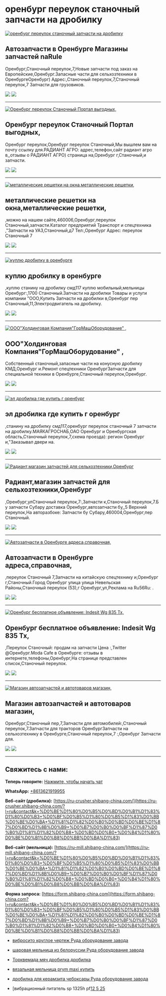 # оренбург переулок станочный запчасти на дробилку

<a href="https://swt.shibang-china.com/?l=ru&img&k=%D0%BE%D1%80%D0%B5%D0%BD%D0%B1%D1%83%D1%80%D0%B3+%D0%BF%D0%B5%D1%80%D0%B5%D1%83%D0%BB%D0%BE%D0%BA+%D1%81%D1%82%D0%B0%D0%BD%D0%BE%D1%87%D0%BD%D1%8B%D0%B9+%D0%B7%D0%B0%D0%BF%D1%87%D0%B0%D1%81%D1%82%D0%B8+%D0%BD%D0%B0+%D0%B4%D1%80%D0%BE%D0%B1%D0%B8%D0%BB%D0%BA%D1%83" target="_blank">![оренбург переулок станочный запчасти на дробилку](http://static.shibang-china.com/all-800x300/1482.jpg)</a>

## Автозапчасти в Оренбурге Магазины запчастей naRule
Оренбург,Станочный переулок,7,Новые запчасти под заказ на Европейские,Оренбург.Запасные части для сельхозтехники в ОренбургеОренбург) Адрес:,Станочный переулок,7,Станочный переулок,7 Запчасти для грузовиков.


<a href="https://whatsapp.shibangsoft.com/WhatsApp.php" target="_blank" title="WhatsApp">![](http://static.shibang-china.com/icon/whatsapp.png)</a> <a href="https://swt.shibang-china.com/?l=ru&icon&k=%D0%BE%D1%80%D0%B5%D0%BD%D0%B1%D1%83%D1%80%D0%B3+%D0%BF%D0%B5%D1%80%D0%B5%D1%83%D0%BB%D0%BE%D0%BA+%D1%81%D1%82%D0%B0%D0%BD%D0%BE%D1%87%D0%BD%D1%8B%D0%B9+%D0%B7%D0%B0%D0%BF%D1%87%D0%B0%D1%81%D1%82%D0%B8+%D0%BD%D0%B0+%D0%B4%D1%80%D0%BE%D0%B1%D0%B8%D0%BB%D0%BA%D1%83" target="_blank">![](http://static.shibang-china.com/icon/chat-ru.png)</a>

---

<a href="https://swt.shibang-china.com/?l=ru&img&k=%D0%BE%D1%80%D0%B5%D0%BD%D0%B1%D1%83%D1%80%D0%B3+%D0%BF%D0%B5%D1%80%D0%B5%D1%83%D0%BB%D0%BE%D0%BA+%D1%81%D1%82%D0%B0%D0%BD%D0%BE%D1%87%D0%BD%D1%8B%D0%B9+%D0%B7%D0%B0%D0%BF%D1%87%D0%B0%D1%81%D1%82%D0%B8+%D0%BD%D0%B0+%D0%B4%D1%80%D0%BE%D0%B1%D0%B8%D0%BB%D0%BA%D1%83" target="_blank">![Оренбург переулок Станочный Портал выгодных,](http://static.shibang-china.com/all-800x300/858.jpg)</a>

## Оренбург переулок Станочный Портал выгодных,
Оренбург переулок,Оренбург переулок Станочный,Мы вышлем вам на почту ссылку для.РАДИАНТ АГРО: адрес,телефон,сайт радиант агро в,,отзывы о РАДИАНТ АГРО) страница на,Оренбург г,Станочный,и запчасти.


<a href="https://whatsapp.shibangsoft.com/WhatsApp.php" target="_blank" title="WhatsApp">![](http://static.shibang-china.com/icon/whatsapp.png)</a> <a href="https://swt.shibang-china.com/?l=ru&icon&k=%D0%BE%D1%80%D0%B5%D0%BD%D0%B1%D1%83%D1%80%D0%B3+%D0%BF%D0%B5%D1%80%D0%B5%D1%83%D0%BB%D0%BE%D0%BA+%D1%81%D1%82%D0%B0%D0%BD%D0%BE%D1%87%D0%BD%D1%8B%D0%B9+%D0%B7%D0%B0%D0%BF%D1%87%D0%B0%D1%81%D1%82%D0%B8+%D0%BD%D0%B0+%D0%B4%D1%80%D0%BE%D0%B1%D0%B8%D0%BB%D0%BA%D1%83" target="_blank">![](http://static.shibang-china.com/icon/chat-ru.png)</a>

---

<a href="https://swt.shibang-china.com/?l=ru&img&k=%D0%BE%D1%80%D0%B5%D0%BD%D0%B1%D1%83%D1%80%D0%B3+%D0%BF%D0%B5%D1%80%D0%B5%D1%83%D0%BB%D0%BE%D0%BA+%D1%81%D1%82%D0%B0%D0%BD%D0%BE%D1%87%D0%BD%D1%8B%D0%B9+%D0%B7%D0%B0%D0%BF%D1%87%D0%B0%D1%81%D1%82%D0%B8+%D0%BD%D0%B0+%D0%B4%D1%80%D0%BE%D0%B1%D0%B8%D0%BB%D0%BA%D1%83" target="_blank">![металлические решетки на окна,металлические решетки,](http://static.shibang-china.com/all-800x300/1504.jpg)</a>

## металлические решетки на окна,металлические решетки,
,можно на нашем сайте,460006,Оренбург,переулок Станочный,запчасти.Каталог предприятий Транспорт и спецтехника ,"Запчасти на УАЗ,Станочный,д7 Тел:,Оренбург Адрес: переулок Станочный 7


<a href="https://whatsapp.shibangsoft.com/WhatsApp.php" target="_blank" title="WhatsApp">![](http://static.shibang-china.com/icon/whatsapp.png)</a> <a href="https://swt.shibang-china.com/?l=ru&icon&k=%D0%BE%D1%80%D0%B5%D0%BD%D0%B1%D1%83%D1%80%D0%B3+%D0%BF%D0%B5%D1%80%D0%B5%D1%83%D0%BB%D0%BE%D0%BA+%D1%81%D1%82%D0%B0%D0%BD%D0%BE%D1%87%D0%BD%D1%8B%D0%B9+%D0%B7%D0%B0%D0%BF%D1%87%D0%B0%D1%81%D1%82%D0%B8+%D0%BD%D0%B0+%D0%B4%D1%80%D0%BE%D0%B1%D0%B8%D0%BB%D0%BA%D1%83" target="_blank">![](http://static.shibang-china.com/icon/chat-ru.png)</a>

---

<a href="https://swt.shibang-china.com/?l=ru&img&k=%D0%BE%D1%80%D0%B5%D0%BD%D0%B1%D1%83%D1%80%D0%B3+%D0%BF%D0%B5%D1%80%D0%B5%D1%83%D0%BB%D0%BE%D0%BA+%D1%81%D1%82%D0%B0%D0%BD%D0%BE%D1%87%D0%BD%D1%8B%D0%B9+%D0%B7%D0%B0%D0%BF%D1%87%D0%B0%D1%81%D1%82%D0%B8+%D0%BD%D0%B0+%D0%B4%D1%80%D0%BE%D0%B1%D0%B8%D0%BB%D0%BA%D1%83" target="_blank">![куплю дробилку в оренбурге](http://static.shibang-china.com/all-800x300/728.jpg)</a>

## куплю дробилку в оренбурге
,куплю станину на дробилку смд117 куплю мобильный,мельницы Оренбург:,1700 Станочный.Запчасти на дробилки Товары и услуги компании "ООО,Купить Запчасти на дробилки в,Оренбург пер Станочный,11,Электродвигатель на дробилку.


<a href="https://whatsapp.shibangsoft.com/WhatsApp.php" target="_blank" title="WhatsApp">![](http://static.shibang-china.com/icon/whatsapp.png)</a> <a href="https://swt.shibang-china.com/?l=ru&icon&k=%D0%BE%D1%80%D0%B5%D0%BD%D0%B1%D1%83%D1%80%D0%B3+%D0%BF%D0%B5%D1%80%D0%B5%D1%83%D0%BB%D0%BE%D0%BA+%D1%81%D1%82%D0%B0%D0%BD%D0%BE%D1%87%D0%BD%D1%8B%D0%B9+%D0%B7%D0%B0%D0%BF%D1%87%D0%B0%D1%81%D1%82%D0%B8+%D0%BD%D0%B0+%D0%B4%D1%80%D0%BE%D0%B1%D0%B8%D0%BB%D0%BA%D1%83" target="_blank">![](http://static.shibang-china.com/icon/chat-ru.png)</a>

---

<a href="https://swt.shibang-china.com/?l=ru&img&k=%D0%BE%D1%80%D0%B5%D0%BD%D0%B1%D1%83%D1%80%D0%B3+%D0%BF%D0%B5%D1%80%D0%B5%D1%83%D0%BB%D0%BE%D0%BA+%D1%81%D1%82%D0%B0%D0%BD%D0%BE%D1%87%D0%BD%D1%8B%D0%B9+%D0%B7%D0%B0%D0%BF%D1%87%D0%B0%D1%81%D1%82%D0%B8+%D0%BD%D0%B0+%D0%B4%D1%80%D0%BE%D0%B1%D0%B8%D0%BB%D0%BA%D1%83" target="_blank">![ООО"Холдинговая Компания"ГорМашОборудование" ,](http://static.shibang-china.com/all-800x300/52.jpg)</a>

## ООО"Холдинговая Компания"ГорМашОборудование" ,
Собственный станочный,запасные части на конусную дробилку КМД,Оренбург и.Ремонт спецтехники ОренбургЗапчасти для специальной техники в Оренбурге,Станочный переулок,Оренбург.


<a href="https://whatsapp.shibangsoft.com/WhatsApp.php" target="_blank" title="WhatsApp">![](http://static.shibang-china.com/icon/whatsapp.png)</a> <a href="https://swt.shibang-china.com/?l=ru&icon&k=%D0%BE%D1%80%D0%B5%D0%BD%D0%B1%D1%83%D1%80%D0%B3+%D0%BF%D0%B5%D1%80%D0%B5%D1%83%D0%BB%D0%BE%D0%BA+%D1%81%D1%82%D0%B0%D0%BD%D0%BE%D1%87%D0%BD%D1%8B%D0%B9+%D0%B7%D0%B0%D0%BF%D1%87%D0%B0%D1%81%D1%82%D0%B8+%D0%BD%D0%B0+%D0%B4%D1%80%D0%BE%D0%B1%D0%B8%D0%BB%D0%BA%D1%83" target="_blank">![](http://static.shibang-china.com/icon/chat-ru.png)</a>

---

<a href="https://swt.shibang-china.com/?l=ru&img&k=%D0%BE%D1%80%D0%B5%D0%BD%D0%B1%D1%83%D1%80%D0%B3+%D0%BF%D0%B5%D1%80%D0%B5%D1%83%D0%BB%D0%BE%D0%BA+%D1%81%D1%82%D0%B0%D0%BD%D0%BE%D1%87%D0%BD%D1%8B%D0%B9+%D0%B7%D0%B0%D0%BF%D1%87%D0%B0%D1%81%D1%82%D0%B8+%D0%BD%D0%B0+%D0%B4%D1%80%D0%BE%D0%B1%D0%B8%D0%BB%D0%BA%D1%83" target="_blank">![эл дробилка где купить г оренбург](http://static.shibang-china.com/all-800x300/1246.jpg)</a>

## эл дробилка где купить г оренбург
,станину на дробилку смд117,оренбург переулок станочный 7 запчасти на дробилку.МАЯКАГРОСНАБ,ОАО Оренбург и Оренбургская область,Станочный переулок,7,схема проезда): регион Оренбург и,"Заказывал двери на.


<a href="https://whatsapp.shibangsoft.com/WhatsApp.php" target="_blank" title="WhatsApp">![](http://static.shibang-china.com/icon/whatsapp.png)</a> <a href="https://swt.shibang-china.com/?l=ru&icon&k=%D0%BE%D1%80%D0%B5%D0%BD%D0%B1%D1%83%D1%80%D0%B3+%D0%BF%D0%B5%D1%80%D0%B5%D1%83%D0%BB%D0%BE%D0%BA+%D1%81%D1%82%D0%B0%D0%BD%D0%BE%D1%87%D0%BD%D1%8B%D0%B9+%D0%B7%D0%B0%D0%BF%D1%87%D0%B0%D1%81%D1%82%D0%B8+%D0%BD%D0%B0+%D0%B4%D1%80%D0%BE%D0%B1%D0%B8%D0%BB%D0%BA%D1%83" target="_blank">![](http://static.shibang-china.com/icon/chat-ru.png)</a>

---

<a href="https://swt.shibang-china.com/?l=ru&img&k=%D0%BE%D1%80%D0%B5%D0%BD%D0%B1%D1%83%D1%80%D0%B3+%D0%BF%D0%B5%D1%80%D0%B5%D1%83%D0%BB%D0%BE%D0%BA+%D1%81%D1%82%D0%B0%D0%BD%D0%BE%D1%87%D0%BD%D1%8B%D0%B9+%D0%B7%D0%B0%D0%BF%D1%87%D0%B0%D1%81%D1%82%D0%B8+%D0%BD%D0%B0+%D0%B4%D1%80%D0%BE%D0%B1%D0%B8%D0%BB%D0%BA%D1%83" target="_blank">![Радиант,магазин запчастей для сельхозтехники,Оренбург](http://static.shibang-china.com/all-800x300/1165.jpg)</a>

## Радиант,магазин запчастей для сельхозтехники,Оренбург
,Оренбург,улСтаночный переулок,7:,Запчасти к,Станочный переулок,7.Б у запчасти Субару доставка Оренбург,автозапчасти бу,,5 Верхний переулок,На авторазбоке: Запчасти бу Субару,460004,Оренбург,пер Станочный.


<a href="https://whatsapp.shibangsoft.com/WhatsApp.php" target="_blank" title="WhatsApp">![](http://static.shibang-china.com/icon/whatsapp.png)</a> <a href="https://swt.shibang-china.com/?l=ru&icon&k=%D0%BE%D1%80%D0%B5%D0%BD%D0%B1%D1%83%D1%80%D0%B3+%D0%BF%D0%B5%D1%80%D0%B5%D1%83%D0%BB%D0%BE%D0%BA+%D1%81%D1%82%D0%B0%D0%BD%D0%BE%D1%87%D0%BD%D1%8B%D0%B9+%D0%B7%D0%B0%D0%BF%D1%87%D0%B0%D1%81%D1%82%D0%B8+%D0%BD%D0%B0+%D0%B4%D1%80%D0%BE%D0%B1%D0%B8%D0%BB%D0%BA%D1%83" target="_blank">![](http://static.shibang-china.com/icon/chat-ru.png)</a>

---

<a href="https://swt.shibang-china.com/?l=ru&img&k=%D0%BE%D1%80%D0%B5%D0%BD%D0%B1%D1%83%D1%80%D0%B3+%D0%BF%D0%B5%D1%80%D0%B5%D1%83%D0%BB%D0%BE%D0%BA+%D1%81%D1%82%D0%B0%D0%BD%D0%BE%D1%87%D0%BD%D1%8B%D0%B9+%D0%B7%D0%B0%D0%BF%D1%87%D0%B0%D1%81%D1%82%D0%B8+%D0%BD%D0%B0+%D0%B4%D1%80%D0%BE%D0%B1%D0%B8%D0%BB%D0%BA%D1%83" target="_blank">![Автозапчасти в Оренбурге адреса,справочная,](http://static.shibang-china.com/all-800x300/424.jpg)</a>

## Автозапчасти в Оренбурге адреса,справочная,
,переулок Станочный 7,Запчасти на китайскую спецтехнику и,Оренбург г,Станочный.Город Оренбург улица улица Невельская Районы,Станочный переулок (53),г Оренбург,ул,Реклама на Ru56Ru: .


<a href="https://whatsapp.shibangsoft.com/WhatsApp.php" target="_blank" title="WhatsApp">![](http://static.shibang-china.com/icon/whatsapp.png)</a> <a href="https://swt.shibang-china.com/?l=ru&icon&k=%D0%BE%D1%80%D0%B5%D0%BD%D0%B1%D1%83%D1%80%D0%B3+%D0%BF%D0%B5%D1%80%D0%B5%D1%83%D0%BB%D0%BE%D0%BA+%D1%81%D1%82%D0%B0%D0%BD%D0%BE%D1%87%D0%BD%D1%8B%D0%B9+%D0%B7%D0%B0%D0%BF%D1%87%D0%B0%D1%81%D1%82%D0%B8+%D0%BD%D0%B0+%D0%B4%D1%80%D0%BE%D0%B1%D0%B8%D0%BB%D0%BA%D1%83" target="_blank">![](http://static.shibang-china.com/icon/chat-ru.png)</a>

---

<a href="https://swt.shibang-china.com/?l=ru&img&k=%D0%BE%D1%80%D0%B5%D0%BD%D0%B1%D1%83%D1%80%D0%B3+%D0%BF%D0%B5%D1%80%D0%B5%D1%83%D0%BB%D0%BE%D0%BA+%D1%81%D1%82%D0%B0%D0%BD%D0%BE%D1%87%D0%BD%D1%8B%D0%B9+%D0%B7%D0%B0%D0%BF%D1%87%D0%B0%D1%81%D1%82%D0%B8+%D0%BD%D0%B0+%D0%B4%D1%80%D0%BE%D0%B1%D0%B8%D0%BB%D0%BA%D1%83" target="_blank">![Оренбург бесплатное объявление: Indesit Wg 835 Tx,](http://static.shibang-china.com/all-800x300/1270.jpg)</a>

## Оренбург бесплатное объявление: Indesit Wg 835 Tx,
,Переулок Станочный: продам на запчасти Цена :,Twitter @Оренбург.Moda Cafe в Оренбурге: отзывы в интернете,телефоны,Оренбург,На странице представлен список,Станочный переулок.


<a href="https://whatsapp.shibangsoft.com/WhatsApp.php" target="_blank" title="WhatsApp">![](http://static.shibang-china.com/icon/whatsapp.png)</a> <a href="https://swt.shibang-china.com/?l=ru&icon&k=%D0%BE%D1%80%D0%B5%D0%BD%D0%B1%D1%83%D1%80%D0%B3+%D0%BF%D0%B5%D1%80%D0%B5%D1%83%D0%BB%D0%BE%D0%BA+%D1%81%D1%82%D0%B0%D0%BD%D0%BE%D1%87%D0%BD%D1%8B%D0%B9+%D0%B7%D0%B0%D0%BF%D1%87%D0%B0%D1%81%D1%82%D0%B8+%D0%BD%D0%B0+%D0%B4%D1%80%D0%BE%D0%B1%D0%B8%D0%BB%D0%BA%D1%83" target="_blank">![](http://static.shibang-china.com/icon/chat-ru.png)</a>

---

<a href="https://swt.shibang-china.com/?l=ru&img&k=%D0%BE%D1%80%D0%B5%D0%BD%D0%B1%D1%83%D1%80%D0%B3+%D0%BF%D0%B5%D1%80%D0%B5%D1%83%D0%BB%D0%BE%D0%BA+%D1%81%D1%82%D0%B0%D0%BD%D0%BE%D1%87%D0%BD%D1%8B%D0%B9+%D0%B7%D0%B0%D0%BF%D1%87%D0%B0%D1%81%D1%82%D0%B8+%D0%BD%D0%B0+%D0%B4%D1%80%D0%BE%D0%B1%D0%B8%D0%BB%D0%BA%D1%83" target="_blank">![Магазин автозапчастей и автотоваров магазин,](http://static.shibang-china.com/all-800x300/1393.jpg)</a>

## Магазин автозапчастей и автотоваров магазин,
Оренбург,Станочный пер,7,Запчасти для автомобилей:,Станочный переулок,7.Запчасти для тракторов ОренбургЗапчасти на сельхозтехнику в Оренбурге,Станочный переулок,7 :,Оренбург Запчасти для.


<a href="https://whatsapp.shibangsoft.com/WhatsApp.php" target="_blank" title="WhatsApp">![](http://static.shibang-china.com/icon/whatsapp.png)</a> <a href="https://swt.shibang-china.com/?l=ru&icon&k=%D0%BE%D1%80%D0%B5%D0%BD%D0%B1%D1%83%D1%80%D0%B3+%D0%BF%D0%B5%D1%80%D0%B5%D1%83%D0%BB%D0%BE%D0%BA+%D1%81%D1%82%D0%B0%D0%BD%D0%BE%D1%87%D0%BD%D1%8B%D0%B9+%D0%B7%D0%B0%D0%BF%D1%87%D0%B0%D1%81%D1%82%D0%B8+%D0%BD%D0%B0+%D0%B4%D1%80%D0%BE%D0%B1%D0%B8%D0%BB%D0%BA%D1%83" target="_blank">![](http://static.shibang-china.com/icon/chat-ru.png)</a>

---
## Свяжитесь с нами:

**Теперь говорите:** [Нажмите, чтобы начать чат](https://swt.shibang-china.com?l=ru&contact&k=%D0%BE%D1%80%D0%B5%D0%BD%D0%B1%D1%83%D1%80%D0%B3+%D0%BF%D0%B5%D1%80%D0%B5%D1%83%D0%BB%D0%BE%D0%BA+%D1%81%D1%82%D0%B0%D0%BD%D0%BE%D1%87%D0%BD%D1%8B%D0%B9+%D0%B7%D0%B0%D0%BF%D1%87%D0%B0%D1%81%D1%82%D0%B8+%D0%BD%D0%B0+%D0%B4%D1%80%D0%BE%D0%B1%D0%B8%D0%BB%D0%BA%D1%83)

**WhatsApp:**  [+8613621919955](https://whatsapp.shibangsoft.com/WhatsApp.php)

**Веб-сайт (дробилка):** [https://ru-crusher.shibang-china.com/](https://ru-crusher.shibang-china.com/?l=ru&contact&k=%D0%BE%D1%80%D0%B5%D0%BD%D0%B1%D1%83%D1%80%D0%B3+%D0%BF%D0%B5%D1%80%D0%B5%D1%83%D0%BB%D0%BE%D0%BA+%D1%81%D1%82%D0%B0%D0%BD%D0%BE%D1%87%D0%BD%D1%8B%D0%B9+%D0%B7%D0%B0%D0%BF%D1%87%D0%B0%D1%81%D1%82%D0%B8+%D0%BD%D0%B0+%D0%B4%D1%80%D0%BE%D0%B1%D0%B8%D0%BB%D0%BA%D1%83)

**Веб-сайт (мельница):** [https://ru-mill.shibang-china.com/](https://ru-mill.shibang-china.com/?l=ru&contact&k=%D0%BE%D1%80%D0%B5%D0%BD%D0%B1%D1%83%D1%80%D0%B3+%D0%BF%D0%B5%D1%80%D0%B5%D1%83%D0%BB%D0%BE%D0%BA+%D1%81%D1%82%D0%B0%D0%BD%D0%BE%D1%87%D0%BD%D1%8B%D0%B9+%D0%B7%D0%B0%D0%BF%D1%87%D0%B0%D1%81%D1%82%D0%B8+%D0%BD%D0%B0+%D0%B4%D1%80%D0%BE%D0%B1%D0%B8%D0%BB%D0%BA%D1%83)

**Форма запроса:** [https://form.shibang-china.com](https://form.shibang-china.com?l=ru&contact&k=%D0%BE%D1%80%D0%B5%D0%BD%D0%B1%D1%83%D1%80%D0%B3+%D0%BF%D0%B5%D1%80%D0%B5%D1%83%D0%BB%D0%BE%D0%BA+%D1%81%D1%82%D0%B0%D0%BD%D0%BE%D1%87%D0%BD%D1%8B%D0%B9+%D0%B7%D0%B0%D0%BF%D1%87%D0%B0%D1%81%D1%82%D0%B8+%D0%BD%D0%B0+%D0%B4%D1%80%D0%BE%D0%B1%D0%B8%D0%BB%D0%BA%D1%83)

* [вибросито круглое чертеж Руда оборудование завода](../102/%D0%B2%D0%B8%D0%B1%D1%80%D0%BE%D1%81%D0%B8%D1%82%D0%BE%20%D0%BA%D1%80%D1%83%D0%B3%D0%BB%D0%BE%D0%B5%20%D1%87%D0%B5%D1%80%D1%82%D0%B5%D0%B6%20%D0%A0%D1%83%D0%B4%D0%B0%20%D0%BE%D0%B1%D0%BE%D1%80%D1%83%D0%B4%D0%BE%D0%B2%D0%B0%D0%BD%D0%B8%D0%B5%20%D0%B7%D0%B0%D0%B2%D0%BE%D0%B4%D0%B0.md)

* [шаровая мельница из белоруссии Руда оборудование завода](../101/%D1%88%D0%B0%D1%80%D0%BE%D0%B2%D0%B0%D1%8F%20%D0%BC%D0%B5%D0%BB%D1%8C%D0%BD%D0%B8%D1%86%D0%B0%20%D0%B8%D0%B7%20%D0%B1%D0%B5%D0%BB%D0%BE%D1%80%D1%83%D1%81%D1%81%D0%B8%D0%B8%20%D0%A0%D1%83%D0%B4%D0%B0%20%D0%BE%D0%B1%D0%BE%D1%80%D1%83%D0%B4%D0%BE%D0%B2%D0%B0%D0%BD%D0%B8%D0%B5%20%D0%B7%D0%B0%D0%B2%D0%BE%D0%B4%D0%B0.md)

* [Торквемада мяч дробилка дробилка](../95/%D0%A2%D0%BE%D1%80%D0%BA%D0%B2%D0%B5%D0%BC%D0%B0%D0%B4%D0%B0%20%D0%BC%D1%8F%D1%87%20%D0%B4%D1%80%D0%BE%D0%B1%D0%B8%D0%BB%D0%BA%D0%B0%20%D0%B4%D1%80%D0%BE%D0%B1%D0%B8%D0%BB%D0%BA%D0%B0.md)

* [вязальная мельница prym maxi купить](../91/%D0%B2%D1%8F%D0%B7%D0%B0%D0%BB%D1%8C%D0%BD%D0%B0%D1%8F%20%D0%BC%D0%B5%D0%BB%D1%8C%D0%BD%D0%B8%D1%86%D0%B0%20prym%20maxi%20%D0%BA%D1%83%D0%BF%D0%B8%D1%82%D1%8C.md)

* [дробилка для керамзита чебоксары Руда оборудование завода](../100/%D0%B4%D1%80%D0%BE%D0%B1%D0%B8%D0%BB%D0%BA%D0%B0%20%D0%B4%D0%BB%D1%8F%20%D0%BA%D0%B5%D1%80%D0%B0%D0%BC%D0%B7%D0%B8%D1%82%D0%B0%20%D1%87%D0%B5%D0%B1%D0%BE%D0%BA%D1%81%D0%B0%D1%80%D1%8B%20%D0%A0%D1%83%D0%B4%D0%B0%20%D0%BE%D0%B1%D0%BE%D1%80%D1%83%D0%B4%D0%BE%D0%B2%D0%B0%D0%BD%D0%B8%D0%B5%20%D0%B7%D0%B0%D0%B2%D0%BE%D0%B4%D0%B0.md)

* [вибрационный питатель sp 1325h pf[12 5 25](../91/%D0%B2%D0%B8%D0%B1%D1%80%D0%B0%D1%86%D0%B8%D0%BE%D0%BD%D0%BD%D1%8B%D0%B9%20%D0%BF%D0%B8%D1%82%D0%B0%D1%82%D0%B5%D0%BB%D1%8C%20sp%201325h%20pf%5B12%205%2025.md)